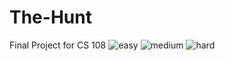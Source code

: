 # The-Hunt
Final Project for CS 108
![easy](https://user-images.githubusercontent.com/25027010/58227056-25300a00-7cde-11e9-8c2e-4d47f666a466.jpg)
![medium](https://user-images.githubusercontent.com/25027010/58227058-27926400-7cde-11e9-8b8b-ceb42a8bb2ff.jpg)
![hard](https://user-images.githubusercontent.com/25027010/58227061-28c39100-7cde-11e9-8e56-a31fa2482f06.jpg)
